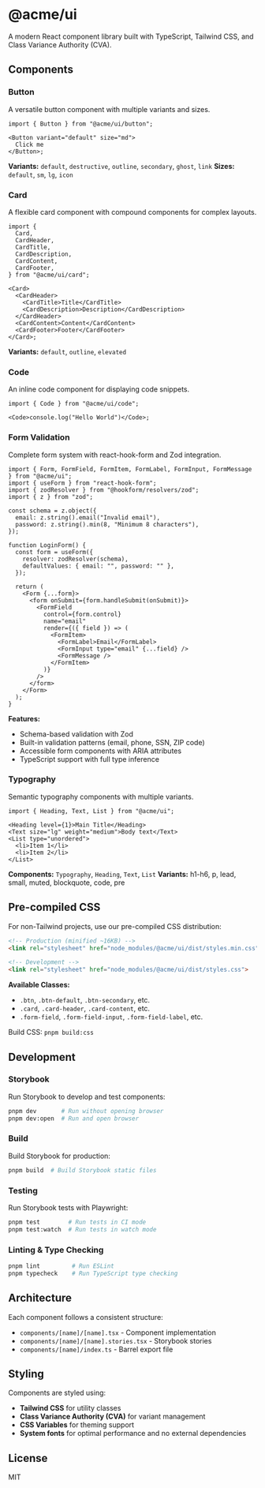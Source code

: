 # @acme/ui

A modern React component library built with TypeScript, Tailwind CSS, and Class Variance Authority (CVA).

## Components

### Button

A versatile button component with multiple variants and sizes.

```tsx
import { Button } from "@acme/ui/button";

<Button variant="default" size="md">
  Click me
</Button>;
```

**Variants:** `default`, `destructive`, `outline`, `secondary`, `ghost`, `link`
**Sizes:** `default`, `sm`, `lg`, `icon`

### Card

A flexible card component with compound components for complex layouts.

```tsx
import {
  Card,
  CardHeader,
  CardTitle,
  CardDescription,
  CardContent,
  CardFooter,
} from "@acme/ui/card";

<Card>
  <CardHeader>
    <CardTitle>Title</CardTitle>
    <CardDescription>Description</CardDescription>
  </CardHeader>
  <CardContent>Content</CardContent>
  <CardFooter>Footer</CardFooter>
</Card>;
```

**Variants:** `default`, `outline`, `elevated`

### Code

An inline code component for displaying code snippets.

```tsx
import { Code } from "@acme/ui/code";

<Code>console.log("Hello World")</Code>;
```

### Form Validation

Complete form system with react-hook-form and Zod integration.

```tsx
import { Form, FormField, FormItem, FormLabel, FormInput, FormMessage } from "@acme/ui";
import { useForm } from "react-hook-form";
import { zodResolver } from "@hookform/resolvers/zod";
import { z } from "zod";

const schema = z.object({
  email: z.string().email("Invalid email"),
  password: z.string().min(8, "Minimum 8 characters"),
});

function LoginForm() {
  const form = useForm({
    resolver: zodResolver(schema),
    defaultValues: { email: "", password: "" },
  });

  return (
    <Form {...form}>
      <form onSubmit={form.handleSubmit(onSubmit)}>
        <FormField
          control={form.control}
          name="email"
          render={({ field }) => (
            <FormItem>
              <FormLabel>Email</FormLabel>
              <FormInput type="email" {...field} />
              <FormMessage />
            </FormItem>
          )}
        />
      </form>
    </Form>
  );
}
```

**Features:**

- Schema-based validation with Zod
- Built-in validation patterns (email, phone, SSN, ZIP code)
- Accessible form components with ARIA attributes
- TypeScript support with full type inference

### Typography

Semantic typography components with multiple variants.

```tsx
import { Heading, Text, List } from "@acme/ui";

<Heading level={1}>Main Title</Heading>
<Text size="lg" weight="medium">Body text</Text>
<List type="unordered">
  <li>Item 1</li>
  <li>Item 2</li>
</List>
```

**Components:** `Typography`, `Heading`, `Text`, `List`
**Variants:** h1-h6, p, lead, small, muted, blockquote, code, pre

## Pre-compiled CSS

For non-Tailwind projects, use our pre-compiled CSS distribution:

```html
<!-- Production (minified ~16KB) -->
<link rel="stylesheet" href="node_modules/@acme/ui/dist/styles.min.css">

<!-- Development -->
<link rel="stylesheet" href="node_modules/@acme/ui/dist/styles.css">
```

**Available Classes:**

- `.btn`, `.btn-default`, `.btn-secondary`, etc.
- `.card`, `.card-header`, `.card-content`, etc.
- `.form-field`, `.form-field-input`, `.form-field-label`, etc.

Build CSS: `pnpm build:css`

## Development

### Storybook

Run Storybook to develop and test components:

```bash
pnpm dev       # Run without opening browser
pnpm dev:open  # Run and open browser
```

### Build

Build Storybook for production:

```bash
pnpm build  # Build Storybook static files
```

### Testing

Run Storybook tests with Playwright:

```bash
pnpm test        # Run tests in CI mode
pnpm test:watch  # Run tests in watch mode
```

### Linting & Type Checking

```bash
pnpm lint         # Run ESLint
pnpm typecheck    # Run TypeScript type checking
```

## Architecture

Each component follows a consistent structure:

- `components/[name]/[name].tsx` - Component implementation
- `components/[name]/[name].stories.tsx` - Storybook stories
- `components/[name]/index.ts` - Barrel export file

## Styling

Components are styled using:

- **Tailwind CSS** for utility classes
- **Class Variance Authority (CVA)** for variant management
- **CSS Variables** for theming support
- **System fonts** for optimal performance and no external dependencies

## License

MIT
